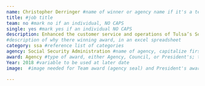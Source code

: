 ```yaml
---
name: Christopher Derringer #name of winner or agency name if it's a team
title: #job title
team: no #mark no if an individual, NO CAPS
single: yes #mark yes if an individual NO CAPS
description: Enhanced the customer service and operations of Tulsa’s Social Security office. Christopher’s commitment to improving online self-help service resulted in a substantial increase in new online My Social Security Accounts, saving 130 Social Security customers from office revisits in the fourth quarter of 2018.
#description of why there winning award, in an excel spreadsheet
category: ssa #reference list of categories
agency: Social Security Administration #name of agency, capitalize first letter of each name
award: Agency #type of award, either Agency, Council, or President's; this is case sensitive so make sure to match the options listed exactly. This section generates the format of the card
Year: 2018 #variable to be used at later date
image:  #image needed for Team award (agency seal) and President's award (headshot); leave empty if and individual Agency award

---
```

